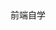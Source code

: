 <!DOCTYPE html>
<html lang="en">
<head>
	<meta charset="UTF-8">
	<title>Document</title>
</head>
<body>
	前端自学
</body>
</html>
